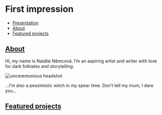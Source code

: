 # First impression

- [Presentation](Presentation.md)
- [About](About.md)
- [Featured projects](FeaturedProjects.md)

## [About](About.md)

Hi, my name is Natálie Němcová. 
I’m an aspiring artist and writer with love for dark folktales and storytelling. 

![unceremonious headshot](https://github.com/NatNight99/02-first_impression/assets/129601977/1501c6c7-d977-4770-a66a-f009901af6c1)

...I’m also a pessimistic witch in my spear time. Don’t tell my mum, I dare you... 

## [Featured projects](FeaturedProjects.md)

